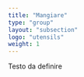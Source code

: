 ```yaml
---
title: "Mangiare"
type: "group"
layout: "subsection"
logo: "utensils"
weight: 1
---
```


Testo da definire

